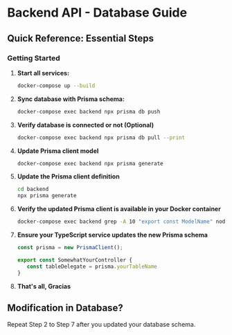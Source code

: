 # Backend API - Database Guide

## Quick Reference: Essential Steps

### Getting Started

1. **Start all services:**
   ```bash
   docker-compose up --build
   ```

2. **Sync database with Prisma schema:**
   ```bash
   docker-compose exec backend npx prisma db push
   ```

3. **Verify database is connected or not (Optional)**
   ```bash
   docker-compose exec backend npx prisma db pull --print
   ```

4. **Update Prisma client model**
   ```bash
   docker-compose exec backend npx prisma generate
   ```

5. **Update the Prisma client definition**
   ```bash
   cd backend
   npx prisma generate
   ```

6. **Verify the updated Prisma client is available in your Docker container**
   ```bash
   docker-compose exec backend grep -A 10 "export const ModelName" node_modules/.prisma/client/index.d.ts
   ``` 

7. **Ensure your TypeScript service updates the new Prisma schema**
   ```typescript
   const prisma = new PrismaClient();

   export const SomewhatYourController {
      const tableDelegate = prisma.yourTableName
   }
   ```

8. **That's all, Gracias**


## Modification in Database?

Repeat Step 2 to Step 7 after you updated your database schema.